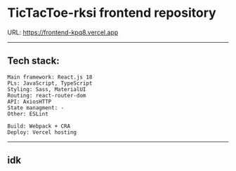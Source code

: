 # TicTacToe-rksi frontend repository
URL: https://frontend-kpq8.vercel.app

---

## Tech stack:
    Main framework: React.js 18
    PLs: JavaScript, TypeScript
    Styling: Sass, MaterialUI
    Routing: react-router-dom
    API: AxiosHTTP
    State managment: -
    Other: ESLint

    Build: Webpack + CRA
    Deploy: Vercel hosting

---

## idk
